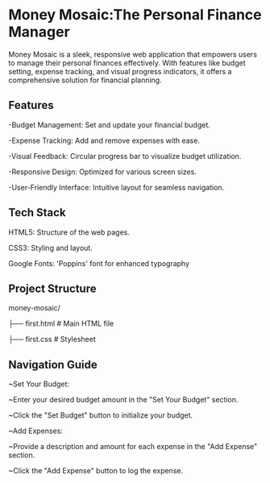
# Money Mosaic:The Personal Finance Manager

Money Mosaic is a sleek, responsive web application that empowers users to manage their personal finances effectively. With features like budget setting, expense tracking, and visual progress indicators, it offers a comprehensive solution for financial planning.
## Features


-Budget Management: Set and update your financial budget.

-Expense Tracking: Add and remove expenses with ease.

-Visual Feedback: Circular progress bar to visualize budget utilization.

-Responsive Design: Optimized for various screen sizes.

-User-Friendly Interface: Intuitive layout for seamless navigation.

## Tech Stack

HTML5: Structure of the web pages.

CSS3: Styling and layout.

Google Fonts: 'Poppins' font for enhanced typography

## Project Structure

money-mosaic/

├── first.html          # Main HTML file

├── first.css           # Stylesheet


## Navigation Guide

~Set Your Budget:

~Enter your desired budget amount in the "Set Your Budget" section.

~Click the "Set Budget" button to initialize your budget.

~Add Expenses:

~Provide a description and amount for each expense in the "Add Expense" section.

~Click the "Add Expense" button to log the expense.




